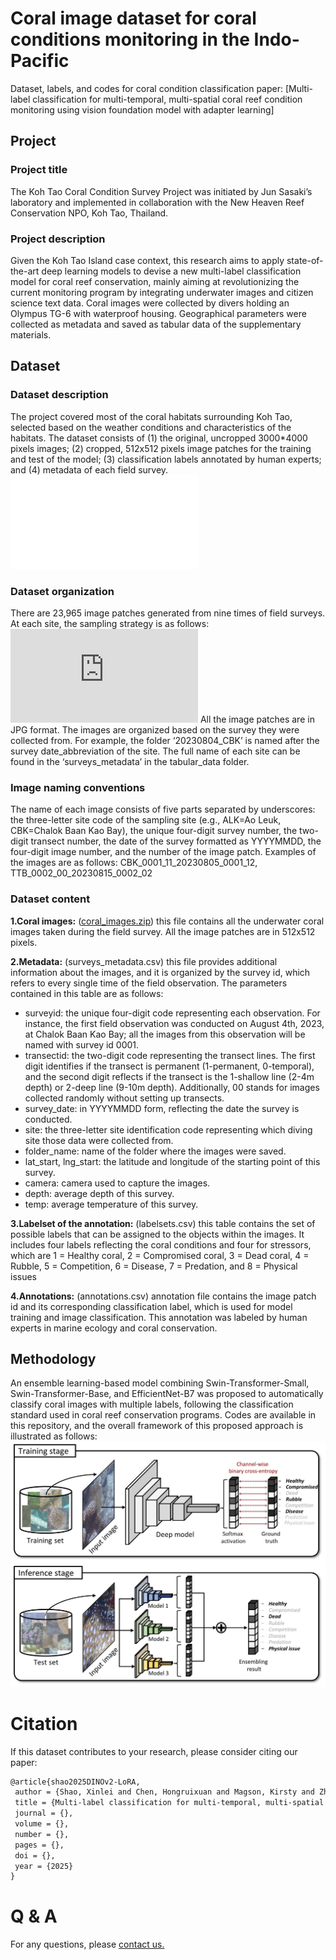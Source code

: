 # Coral image dataset for coral conditions monitoring in the Indo-Pacific
Dataset, labels, and codes for coral condition classification paper: [Multi-label classification for multi-temporal, multi-spatial coral reef condition monitoring using vision foundation model with adapter learning]
## Project
### Project title
The Koh Tao Coral Condition Survey Project was initiated by Jun Sasaki’s laboratory and implemented in collaboration with the New Heaven Reef Conservation NPO, Koh Tao, Thailand.
### Project description
Given the Koh Tao Island case context, this research aims to apply state-of-the-art deep learning models to devise a new multi-label classification model for coral reef conservation, mainly aiming at revolutionizing the current monitoring program by integrating underwater images and citizen science text data. Coral images were collected by divers holding an Olympus TG-6 with waterproof housing. Geographical parameters were collected as metadata and saved as tabular data of the supplementary materials.
## Dataset
### Dataset description
The project covered most of the coral habitats surrounding Koh Tao, selected based on the weather conditions and characteristics of the habitats. The dataset consists of (1) the original, uncropped 3000*4000 pixels images; (2) cropped, 512x512 pixels image patches for the training and test of the model; (3) classification labels annotated by human experts; and (4) metadata of each field survey.
![Study area](assets/study_area.pdf "(a) Location of the study area, Koh Tao, Thailand; (b) Surveyed dive sites at Koh Tao (base map sourced from Planet Labs Inc. (2024)); (c) Typical stressed coral reef images taken through underwater photo transect method.")
### Dataset organization
There are 23,965 image patches generated from nine times of field surveys. At each site, the sampling strategy is as follows:
![image](https://github.com/XL-SHAO/DINOv2-LoRA-coral-condition/blob/53c6c5665e03ea0d785613e47532f558094280fe/assets/study_area.pdf)
All the image patches are in JPG format. The images are organized based on the survey they were collected from. For example, the folder ‘20230804_CBK’ is named after the survey date_abbreviation of the site. The full name of each site can be found in the ‘surveys_metadata’ in the tabular_data folder.
### Image naming conventions
The name of each image consists of five parts separated by underscores: the three-letter site code of the sampling site (e.g., ALK=Ao Leuk, CBK=Chalok Baan Kao Bay), the unique four-digit survey number, the two-digit transect number, the date of the survey formatted as YYYYMMDD, the four-digit image number, and the number of the image patch. Examples of the images are as follows:
CBK_0001_11_20230805_0001_12, TTB_0002_00_20230815_0002_02
### Dataset content
**1.Coral images:** ([coral_images.zip](https://drive.google.com/drive/folders/1yjvVGSXuFRcO3b0SehyeAHzMtCHhI6S1?usp=drive_link)) this file contains all the underwater coral images taken during the field survey. All the image patches are in 512x512 pixels.

**2.Metadata:** (surveys_metadata.csv) this file provides additional information about the images, and it is organized by the survey id, which refers to every single time of the field observation. The parameters contained in this table are as follows:
* surveyid: the unique four-digit code representing each observation. For instance, the first field observation was conducted on August 4th, 2023, at Chalok Baan Kao Bay; all the images from this observation will be named with survey id 0001.
* transectid: the two-digit code representing the transect lines. The first digit identifies if the transect is permanent (1-permanent, 0-temporal), and the second digit reflects if the transect is the 1-shallow line (2-4m depth) or 2-deep line (9-10m depth). Additionally, 00 stands for images collected randomly without setting up transects.
* survey_date: in YYYYMMDD form, reflecting the date the survey is conducted.
* site: the three-letter site identification code representing which diving site those data were collected from.
* folder_name: name of the folder where the images were saved.
* lat_start, lng_start: the latitude and longitude of the starting point of this survey.
* camera: camera used to capture the images.
* depth: average depth of this survey.
* temp: average temperature of this survey.

**3.Labelset of the annotation:** (labelsets.csv) this table contains the set of possible labels that can be assigned to the objects within the images. It includes four labels reflecting the coral conditions and four for stressors, which are 1 = Healthy coral, 2 = Compromised coral, 3 = Dead coral, 4 = Rubble, 5 = Competition, 6 = Disease, 7 = Predation, and 8 = Physical issues

**4.Annotations:** (annotations.csv) annotation file contains the image patch id and its corresponding classification label, which is used for model training and image classification. This annotation was labeled by human experts in marine ecology and coral conservation.

## Methodology
An ensemble learning-based model combining Swin-Transformer-Small, Swin-Transformer-Base, and EfficientNet-B7 was proposed to automatically classify coral images with multiple labels, following the classification standard used in coral reef conservation programs. Codes are available in this repository, and the overall framework of this proposed approach is illustrated as follows:
![framework](https://github.com/XL-SHAO/CoralConditionDataset/blob/main/assets/Framework.jpg)
# Citation
If this dataset contributes to your research, please consider citing our paper:
```LaTeX
@article{shao2025DINOv2-LoRA,
 author = {Shao, Xinlei and Chen, Hongruixuan and Magson, Kirsty and Zhao, Fan and Chen, Jundong and Li, Peiran and Wang, Jiaqi and Yokoya, Naoto and Sasaki, Jun},
 title = {Multi-label classification for multi-temporal, multi-spatial coral reef condition monitoring using vision foundation model with adapter learning},
 journal = {},
 volume = {},
 number = {},
 pages = {},
 doi = {},
 year = {2025}
}
```
# Q & A
For any questions, please [contact us.](mailto:yuishaoxinlei@gmail.com)

